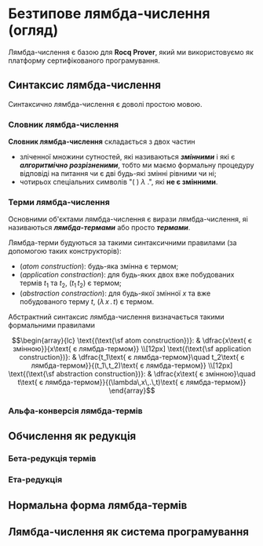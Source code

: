 # Безтипове лямбда-числення (огляд)

Лямбда-числення є базою для **Rocq Prover**, який ми використовуємо як платформу сертифікованого програмування.

## Синтаксис лямбда-числення

Синтаксично лямбда-числення є доволі простою мовою.

### Словник лямбда-числення

**Словник лямбда-числення** складається з двох частин

- зліченної множини сутностей, які називаються ***змінними*** і які є ***алгоритмічно розрізненими***, тобто ми маємо формальну процедуру відповіді на питання чи є дві будь-які змінні рівними чи ні;
- чотирьох спеціальних символів "$(\ )\ \lambda\ .$", які **не є змінними**.

### Терми лямбда-числення

Основними об'єктами лямбда-числення є вирази лямбда-числення, яі називаються ***лямбда-термами*** або просто ***термами***.

Лямбда-терми будуються за такими синтаксичними правилами (за допомогою таких конструкторів):

- (*atom construction*): будь-яка змінна є термом;
- (*application constraction*): для будь-яких двох вже побудованих термів $t_1$ та $t_2$, $(t_1\,t_2)$ є термом;
- (*abstraction constraction*): для будь-якої змінної $x$ та вже побудованого терму $t$, $(\lambda\,x\,.\,t)$ є термом. 

Абстрактний синтаксис лямбда-числення визначається такими формальними правилами

```math
\begin{array}{lc}
\text{(\text{\sf atom construction})}: & \dfrac{x\text{ є змінною}}{x\text{ є лямбда-термом}} \\[12px]
\text{(\text{\sf application construction})}: & \dfrac{t_1\text{ є лямбда-термом}\quad t_2\text{ є лямбда-термом}}{(t_1\,t_2)\text{ є лямбда-термом}} \\[12px]
\text{(\text{\sf abstraction construction})}: & \dfrac{x\text{ є змінною}\quad t\text{ є лямбда-термом}}{(\lambda\,x\,.\,t)\text{ є лямбда-термом}}
\end{array}
```

### Альфа-конверсія лямбда-термів



## Обчислення як редукція

### Бета-редукція термів



### Ета-редукція



## Нормальна форма лямбда-термів



## Лямбда-числення як система програмування


